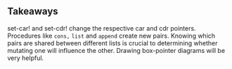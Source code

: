 ## Takeaways

set-car! and set-cdr! change the respective car and cdr pointers. Procedures
like `cons,` `list` and `append` create new pairs. Knowing which pairs are
shared between different lists is crucial to determining whether mutating one
will influence the other. Drawing box-pointer diagrams will be very helpful.

